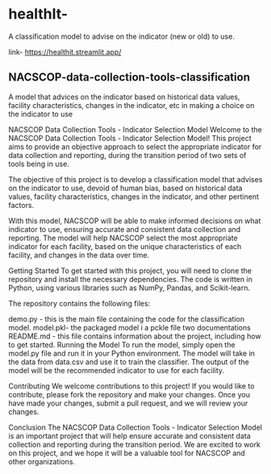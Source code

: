 # healthIt-
A classification model to advise on the indicator (new or old) to use.

link- https://healthit.streamlit.app/
## NACSCOP-data-collection-tools-classification
A model that advices on the indicator based on historical data values, facility characteristics, changes in the indicator, etc in making a choice on the indicator to use

NACSCOP Data Collection Tools - Indicator Selection Model Welcome to the NACSCOP Data Collection Tools - Indicator Selection Model! This project aims to provide an objective approach to select the appropriate indicator for data collection and reporting, during the transition period of two sets of tools being in use.

The objective of this project is to develop a classification model that advises on the indicator to use, devoid of human bias, based on historical data values, facility characteristics, changes in the indicator, and other pertinent factors.

With this model, NACSCOP will be able to make informed decisions on what indicator to use, ensuring accurate and consistent data collection and reporting. The model will help NACSCOP select the most appropriate indicator for each facility, based on the unique characteristics of each facility, and changes in the data over time.

Getting Started To get started with this project, you will need to clone the repository and install the necessary dependencies. The code is written in Python, using various libraries such as NumPy, Pandas, and Scikit-learn.

The repository contains the following files:

demo.py - this is the main file containing the code for the classification model. model.pkl- the packaged model i a pckle file two documentations README.md - this file contains information about the project, including how to get started. Running the Model To run the model, simply open the model.py file and run it in your Python environment. The model will take in the data from data.csv and use it to train the classifier. The output of the model will be the recommended indicator to use for each facility.

Contributing We welcome contributions to this project! If you would like to contribute, please fork the repository and make your changes. Once you have made your changes, submit a pull request, and we will review your changes.

Conclusion The NACSCOP Data Collection Tools - Indicator Selection Model is an important project that will help ensure accurate and consistent data collection and reporting during the transition period. We are excited to work on this project, and we hope it will be a valuable tool for NACSCOP and other organizations.
